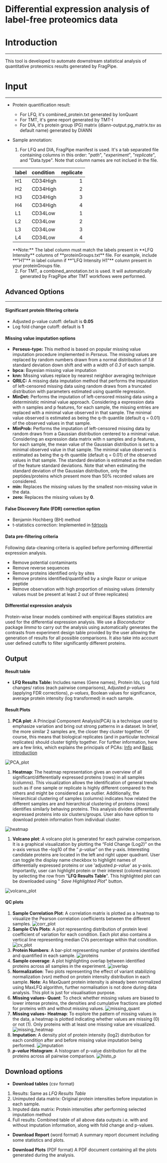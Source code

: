 Differential expression analysis of label-free proteomics data
===========================================================

# Introduction
------------

This tool is developed to automate downstream statistical analysis of
quantitative proteomics results generated by FragPipe.

# Input
-----

-   Protein quantification result:
    - For LFQ, it's combined_protein.txt generated by IonQuant
    - For TMT, it's gene report generated by TMT-I
    - For DIA, it's protein group (PG) matrix (diann-output.pg_matrix.tsv as default name) generated by DIANN

-   Sample annotation:   
    1. For LFQ and DIA, FragPipe manifest is used. It's a tab separated file containing columns in this order: "*path*", "*experiment*",
    "*replicate*", and "Data.type". Note that column names are not inclued in the file.

    <table>
    <thead>
    <tr class="header">
    <th align="left">label</th>
    <th align="left">condition</th>
    <th align="right">replicate</th>
    </tr>
    </thead>
    <tbody>
    <tr class="odd">
    <td align="left">H1</td>
    <td align="left">CD34High</td>
    <td align="right">1</td>
    </tr>
    <tr class="even">
    <td align="left">H2</td>
    <td align="left">CD34High</td>
    <td align="right">2</td>
    </tr>
    <tr class="odd">
    <td align="left">H3</td>
    <td align="left">CD34High</td>
    <td align="right">3</td>
    </tr>
    <tr class="even">
    <td align="left">H4</td>
    <td align="left">CD34High</td>
    <td align="right">4</td>
    </tr>
    <tr class="odd">
    <td align="left">L1</td>
    <td align="left">CD34Low</td>
    <td align="right">1</td>
    </tr>
    <tr class="even">
    <td align="left">L2</td>
    <td align="left">CD34Low</td>
    <td align="right">2</td>
    </tr>
    <tr class="odd">
    <td align="left">L3</td>
    <td align="left">CD34Low</td>
    <td align="right">3</td>
    </tr>
    <tr class="even">
    <td align="left">L4</td>
    <td align="left">CD34Low</td>
    <td align="right">4</td>
    </tr>
    </tbody>
    </table>
    **Note:** The label column must match the labels present in **LFQ
    Intensity** columns of **proteinGroups.txt** file. For example, include
    **"H1"** in label column if **"LFQ Intensity H1"** column present in
    your proteinGroups file.

    2. For TMT, a combined_annotation.txt is used. It will automatically generated by FragPipe after TMT workflows were performed.

## Advanced Options
----------------

#### Significant protein filtering criteria

-   Adjusted p-value cutoff: default is **0.05**
-   Log fold change cutoff: default is **1**

#### Missing value imputation options

-   **Perseus-type:** This method is based on popular missing value
    imputation procedure implemented in *Perseus*. The missing values are replaced by random numbers drawn from a
    normal distribution of *1.8* standard deviation down shift and with a
    width of *0.3* of each sample.
-   **bpca:** Bayesian missing value imputation
-   **knn:** Missing values replace by nearest neighbor averaging
    technique
-   **QRILC:** A missing data imputation method that performs the
    imputation of left-censored missing data using random draws from a
    truncated distribution with parameters estimated using quantile
    regression.
-   **MinDet:** Performs the imputation of left-censored missing data
    using a deterministic minimal value approach. Considering a
    expression data with n samples and p features, for each sample, the
    missing entries are replaced with a minimal value observed in that
    sample. The minimal value observed is estimated as being the q-th
    quantile (default q = 0.01) of the observed values in that sample.
-   **MinProb:** Performs the imputation of left-censored missing data
    by random draws from a Gaussian distribution centered to a minimal
    value. Considering an expression data matrix with n samples and p
    features, for each sample, the mean value of the Gaussian
    distribution is set to a minimal observed value in that sample. The
    minimal value observed is estimated as being the q-th quantile
    (default q = 0.01) of the observed values in that sample. The
    standard deviation is estimated as the median of the feature
    standard deviations. Note that when estimating the standard
    deviation of the Gaussian distribution, only the peptides/proteins
    which present more than 50% recorded values are considered.
-   **min:** Replaces the missing values by the smallest non-missing
    value in the data.
-   **zero:** Replaces the missing values by **0**.

#### False Discovery Rate (FDR) correction option

-   Benjamin Hochberg (BH) method
-   t-statistics correction: Implemented in
    [fdrtools](http://strimmerlab.org/software/fdrtool/)

#### Data pre-filtering criteria

Following data-cleaning criteria is applied before performing
differential expression analysis.

-   Remove potential contaminants
-   Remove reverse sequences
-   Remove proteins identified only by sites
-   Remove proteins identified/quantified by a single Razor or unique
    peptide
-   Remove observation with high proportion of missing values (intensity
    values must be present at least 2 out of three replicates)

#### Differential expression analysis

Protein-wise linear models combined with empirical Bayes statistics are
used for the differential expression analysis. We use a *Bioconductor*
package *limma* to carry out the analysis using automatically generates
the contrasts from experiment design table provided by the user allowing
the generation of results for all possible comparisons. It also take
into account user defined cutoffs to filter significantly different
proteins.

Output
------

#### Result table

-   **LFQ Results Table:** Includes names (Gene names), Protein Ids, Log
    fold changes/ ratios (each pairwise comparisons), Adjusted
    *p-values* (applying FDR corrections), *p-values*, Boolean values
    for significance, average protein intensity (log transformed) in
    each sample.

#### Result Plots

1.  **PCA plot**: A Principal Component Analysis(PCA) is a technique
    used to emphasize variation and bring out strong patterns in a
    dataset. In brief, the more similar 2 samples are, the closer they
    cluster together. Of course, this means that biological replicates
    (and in particular technical replicates) should cluster tightly
    together. For further information, here are a few links, which
    explains the principals of PCAs:
    [Info](ttp://ordination.okstate.edu/PCA.htm) and [Basic
    introduction](http://setosa.io/ev/principal-component-analysis/)

![PCA\_plot](PCA_plot.png)

1.  **Heatmap**: The heatmap representation gives an overview of all
    significant/differentially expressed proteins (rows) in all samples
    (columns). This visualization allows the identification of general
    trends such as if one sample or replicate is highly different
    compared to the others and might be considered as an outlier.
    Additionally, the hierarchical clustering of samples (columns)
    indicates how related the different samples are and
    hierarchical clustering of proteins (rows) identifies similarly
    behaving proteins. This analysis divides differentially expressed
    proteins into *six* clusters/groups. User also have option to
    download protein information from individual cluster.

![heatmap](heatmap.png)

1.  **Volcano plot**: A volcano plot is generated for each pairwise
    comparison. It is a graphical visualization by plotting the “Fold
    Change (Log2)” on the x-axis versus the –log10 of the “ *p-value*”
    on the y-axis. Interesting candidate proteins are located in the
    left and right upper quadrant. User can toggle the display name
    checkbox to highlight names of differentially expressed proteins or
    use 'adjusted *p-value*' as y-axis. Importantly, user can highlight
    protein or their interest (colored maroon) by selecting the row from
    "**LFQ Results Table**". This highlighted plot can be downloaded
    using " *Save Highlighted Plot*" button.

![volcano\_plot](volcano_plot.png)

#### QC plots

1.  **Sample Correlation Plot**: A correlation matrix is plotted as a
    heatmap to visualize the Pearson correlation coefficients between
    the different samples. ![corr\_plot](correlation_plot.png)
2.  **Sample CVs Plots**: A plot representing distribution of protein
    level coefficient of variation for each condition. Each plot also
    contains a vertical line representing median CVs percentage within
    that condition. ![cv\_plot](CV_plot.png)
3.  **Protein Numbers**: A bar-plot representing number of proteins
    identified and quantified in each sample.
    ![proteins](Protein_number.png)
4.  **Sample coverage**: A plot highlighting overlap between identified
    proteins across all samples in the experiment.
    ![overlap](Protein_overlap.png)
5.  **Normalization**: Two plots representing the effect of variant
    stabilizing normalization (vsn) method on protein intensity
    distribution in each sample. **Note**: As MaxQuant protein intensity
    is already been normalized using MaxLFQ algorithm, further
    normalisation is not done during data analysis. This plot is just
    for visualisation purpose.  
6.  **Missing values- Quant**: To check whether missing values are
    biased to lower intense proteins, the densities and cumulative
    fractions are plotted for proteins with and without missing values.
    ![missing\_quant](missing_quant.png)
7.  **Missing values- Heatmap**: To explore the pattern of missing
    values in the data, a heatmap is plotted indicating whether values
    are missing (0) or not (1). Only proteins with at least one missing
    value are visualized. ![missing\_heatmap](missing_heatmap.png)
8.  **Imputation**: A density plot of protein intensity (log2)
    distribution for each condition after and before missing value
    imputation being performed. ![imputation](imputation.png)
9.  ***p-value* Histogram**: A histogram of p-value distribution for all
    the proteins across all pairwise comparison.
    ![histo\_p](pvalue_hist.png)

## Download options

-   **Download tables** (csv format)

1.  Results: Same as *LFQ Results Table*
2.  Unimputed data matrix: Original protein intensities before
    imputation in each sample.
3.  Imputed data matrix: Protein intensities after performing selected
    imputation method
4.  Full results: Combined table of all above data outputs i.e. with and
    without imputation information, along with fold change and p-values.

-   **Download Report** (word format) A summary report document
    including some statistics and plots.

-   **Download Plots** (PDF format) A PDF document containing all the
    plots generated during the analysis.
